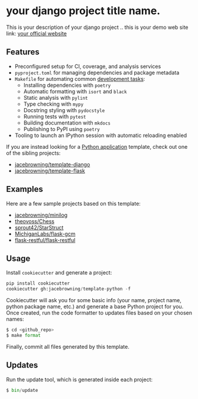 # your django project title name.

This is your description of your django project .. this is your demo web site link: [your official website](https://google.com)

## Features

* Preconfigured setup for CI, coverage, and analysis services
* `pyproject.toml` for managing dependencies and package metadata
* `Makefile` for automating common [development tasks](https://github.com/jacebrowning/template-python/blob/main/%7B%7Bcookiecutter.project_name%7D%7D/CONTRIBUTING.md):
    - Installing dependencies with `poetry`
    - Automatic formatting with `isort` and `black`
    - Static analysis with `pylint`
    - Type checking with `mypy`
    - Docstring styling with `pydocstyle`
    - Running tests with `pytest`
    - Building documentation with `mkdocs`
    - Publishing to PyPI using `poetry`
* Tooling to launch an IPython session with automatic reloading enabled

If you are instead looking for a [Python application](https://caremad.io/posts/2013/07/setup-vs-requirement/) template, check out one of the sibling projects:

* [jacebrowning/template-django](https://github.com/jacebrowning/template-django)
* [jacebrowning/template-flask](https://github.com/jacebrowning/template-flask)

## Examples

Here are a few sample projects based on this template:

* [jacebrowning/minilog](https://github.com/jacebrowning/minilog)
* [theovoss/Chess](https://github.com/theovoss/Chess)
* [sprout42/StarStruct](https://github.com/sprout42/StarStruct)
* [MichiganLabs/flask-gcm](https://github.com/MichiganLabs/flask-gcm)
* [flask-restful/flask-restful](https://github.com/flask-restful/flask-restful)

## Usage

Install `cookiecutter` and generate a project:

```python
pip install cookiecutter
cookiecutter gh:jacebrowning/template-python -f
```

Cookiecutter will ask you for some basic info (your name, project name, python package name, etc.) and generate a base Python project for you.
Once created, run the code formatter to updates files based on your chosen names:

```python
$ cd <github_repo>
$ make format
```

Finally, commit all files generated by this template.

## Updates

Run the update tool, which is generated inside each project:

```python
$ bin/update
```
